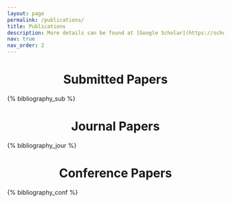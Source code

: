 ```yaml
---
layout: page
permalink: /publications/
title: Publications
description: More details can be found at [Google Scholar](https://scholar.google.com/citations?user=n51WXUgAAAAJ&hl=en&oi=ao)
nav: true
nav_order: 2
---
```


<!-- _pages/publications.md -->
<div class="publications">
<style>
h1 {text-align: center;}
</style>


<h1>Submitted Papers</h1>
{% bibliography_sub %}

<h1>Journal Papers</h1>
{% bibliography_jour %}

<h1>Conference Papers</h1>
{% bibliography_conf %}

</div>
